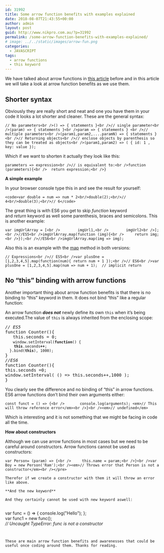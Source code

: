 ```yaml
---
id: 31992
title: Some arrow function benefits with examples explained
date: 2018-08-07T21:43:55+00:00
author: admin
layout: post
guid: http://www.nikpro.com.au/?p=31992
permalink: /some-arrow-function-benefits-with-examples-explained/
# image: ../../static/images/arrow-fun.png
categories:
  - JAVASCRIPT
tags:
  - arrow functions
  - this keyword
---
```

We have talked about arrow functions in [this article](http://www.nikpro.com.au/all-you-need-to-know-about-arrow-functions-in-javascript/) before and in this article we will take a look at arrow function benefits as we use them.

## Shorter syntax

Obviously they are really short and neat and one you have them in your code it looks a lot shorter and cleaner. These are the general syntax:


```
// No parameters<br />() => { statements }<br />// single parameter<br />(param) => { statements }<br />param => { statements } <br />// multiple parameters<br />(param1,param2,....paramN) => { statements }<br />// Returning objects<br />// enclose objects by parenthesis so they can be treated as objects<br />(param1,param2) => ( { id: 1 , key: value });
```


Which if we want to shorten it actually they look like this:


```
parameters => expression<br />// is equivalent to:<br />function (parameters){<br />  return expression;<br />}
```


**A simple example**

In your browser console type this in and see the result for yourself:


```
<code>var double = num => num * 2<br/>double(2);<br/>// 4<br/>double(3);<br/>// 6</code>
```


The great thing is with ES6 you get to skip _function_ keyword and _return_ keyword as well some parenthesis, braces and semicolons. This is another example:


```
var imgUrlArray = [<br />        imgUrl1,<br />        imgUrl2<br />];<br />//ES5<br />imgUrlArray.map(function (img){<br />     return img;<br />});<br />//ES6<br />imgUrlArray.map(img => img);
```


Also this is an example with the [map](http://www.nikpro.com.au/practice-with-map-filter-and-sort-methods-in-javascript-the-es6-way/) method in both versions:


```
// Expressions<br />// ES5<br />var plusOne = [1,2,3,4,5].map(function(num){ return num + 1 });<br />// ES6<br />var plusOne = [1,2,3,4,5].map(num => num + 1);  // implicit return
```


## No &#8220;this&#8221; binding with arrow functions

Another important thing about arrow function benefits is that there is no binding to &#8220;this&#8221; keyword in them. It does not bind &#8220;this&#8221; like a regular function:

An arrow function **_does not_** newly define its own `this` when it&#8217;s being executed.The value of `this` is always inherited from the enclosing scope:

<pre class="wp-block-preformatted"><em>// ES5</em><br />function Counter(){<br />   this.seconds = 0;<br />   <code>window.setInterval(<strong>function</strong>() {<br/>    <strong>this</strong>.seconds<strong>++</strong>;<br/>  }.bind(<strong>this</strong>), 1000);<br/></code>}<br /><em>//ES6</em><br />function Counter(){<br />this.seconds =0;<br />window.setInterval( () => this.seconds++,1000 );<br />}</pre>

You clearly see the difference and no binding of &#8220;this&#8221; in arrow functions. ES6 arrow functions don’t bind their own arguments either:


```
const funct = () => {<br />       console.log(arguments); <em>// This will throw reference error</em><br />}<br /><em>// undefined</em>
```


Which is interesting and it is not something that we might be facing in code all the time. 

**How about constructors**

Although we can use arrow functions in most cases but we need to be careful around constructors. Arrow functions cannot be used as constructors:


```
var Person= (param) => {<br />     this.name = param;<br />}<br />var Boy = new Person('Ram');<br /><em>// Throws error that Person is not a constructor</em><br /></pre>

Therefor if we create a constructor with them it will throw an error like above.

**And the new keyword**

And they certainly cannot be used with new keyword aswell:


```
var func = () => { console.log("Hello"); };<br />var func1 = new func();<br /><em>// Uncaught TypeError: func is not a constructor</em>
```


These are main arrow function benefits and awarenesses that could be useful once coding around them. Thanks for reading.